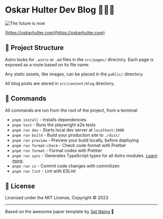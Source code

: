 # Oskar Hulter Dev Blog 👨🏻‍💻

![The future is now](https://res.cloudinary.com/dduqjmlr5/image/upload/v1677006718/spaceship-exploring-futuristic-city_topwip.png)

[https://oskarhulter.com](https://oskarhulter.com)

## 🚀 Project Structure

Astro looks for `.astro` or `.md` files in the `src/pages/` directory. Each page is exposed as a route based on its file name.

Any static assets, like images, can be placed in the `public/` directory.

All blog posts are stored in `src/content/blog` directory.

## 🧞 Commands

All commands are run from the root of the project, from a terminal:

- `pnpm install` - Installs dependencies
- `pnpm test` - Runs the playwright e2e tests
- `pnpm run dev` - Starts local dev server at `localhost:3000`
- `pnpm run build` - Build your production site to `./dist/`
- `pnpm run preview` - Preview your build locally, before deploying
- `pnpm run format:check` - Check code format with Prettier
- `pnpm run format` - Format codes with Prettier
- `pnpm run sync` - Generates TypeScript types for all Astro modules. [Learn more](https://docs.astro.build/en/reference/cli-reference/#astro-sync).
- `pnpm run cz` - Commit code changes with commitizen
- `pnpm run lint` - Lint with ESLint

## 📜 License

Licensed under the MIT License, Copyright © 2023

---

Based on the awesome paper template by [Sat Naing](https://satnaing.dev) 🙏

